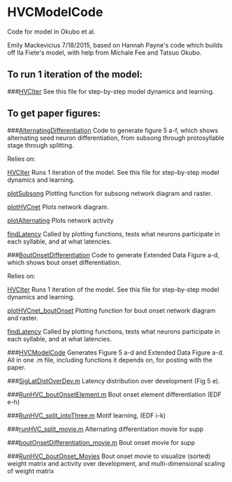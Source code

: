 # HVCModelCode
Code for model in Okubo et al.

Emily Mackevicius 7/18/2015, based on Hannah Payne's code which builds off Ila Fiete's model, with help from Michale Fee and Tatsuo Okubo. 

## To run 1 iteration of the model:
###[HVCIter](https://github.com/emackev/HVCModelCode/blob/master/HVCIter.m)
See this file for step-by-step model dynamics and learning.

## To get paper figures:
###[AlternatingDifferentiation](https://github.com/emackev/HVCModelCode/blob/master/AlternatingDifferentiation.m)
Code to generate figure 5 a-f, which shows alternating seed neuron differentiation, from subsong through protosyllable stage through splitting.

Relies on: 

[HVCIter](https://github.com/emackev/HVCModelCode/blob/master/HVCIter.m)
Runs 1 iteration of the model.  See this file for step-by-step model dynamics and learning.

[plotSubsong](https://github.com/emackev/HVCModelCode/blob/master/plotSubsong.m)
Plotting function for subsong network diagram and raster.

[plotHVCnet](https://github.com/emackev/HVCModelCode/blob/master/plotHVCnet.m)
Plots network diagram.

[plotAlternating](https://github.com/emackev/HVCModelCode/blob/master/plotAlternating.m)
Plots network activity

[findLatency](https://github.com/emackev/HVCModelCode/blob/master/findLatency.m)
Called by plotting functions, tests what neurons participate in each syllable, and at what latencies.

###[BoutOnsetDifferentiation](https://github.com/emackev/HVCModelCode/blob/master/BoutOnsetDifferentiation.m)
Code to generate Extended Data Figure a-d, which shows bout onset differentiation.

Relies on: 

[HVCIter](https://github.com/emackev/HVCModelCode/blob/master/HVCIter.m)
Runs 1 iteration of the model.  See this file for step-by-step model dynamics and learning.

[plotHVCnet_boutOnset](https://github.com/emackev/HVCModelCode/blob/master/plotHVCnet_boutOnset.m)
Plotting function for bout onset network diagram and raster.

[findLatency](https://github.com/emackev/HVCModelCode/blob/master/findLatency.m)
Called by plotting functions, tests what neurons participate in each syllable, and at what latencies.

###[HVCModelCode](https://github.com/emackev/HVCModelCode/blob/master/HVCModelCode.m)
Generates Figure 5 a-d and Extended Data Figure a-d. All in one .m file, including functions it depends on, for posting with the paper. 

###[SigLatDistOverDev.m](https://github.com/emackev/HVCModelCode/blob/master/SigLatDistOverDev.m)
Latency distribution over development (Fig 5 e).

###[RunHVC_boutOnsetElement.m](https://github.com/emackev/HVCModelCode/blob/master/RunHVC_boutOnsetElement.m)
Bout onset element differentiation (EDF e-h)

###[RunHVC_split_intoThree.m](https://github.com/emackev/HVCModelCode/blob/master/RunHVC_split_intoThree.m)
Motif learning, (EDF i-k)

###[runHVC_split_movie.m](https://github.com/emackev/HVCModelCode/blob/master/runHVC_split_movie.m)
Alternating differentiation movie for supp

###[boutOnsetDifferentiation_movie.m](https://github.com/emackev/HVCModelCode/blob/master/boutOnsetDifferentiation_movie.m)
Bout onset movie for supp

###[RunHVC_boutOnset_Movies](https://github.com/emackev/HVCModelCode/blob/master/RunHVC_boutOnset_Movies.m)
Bout onset movie to visualize (sorted) weight matrix and activity over development, and multi-dimensional scaling of weight matrix
